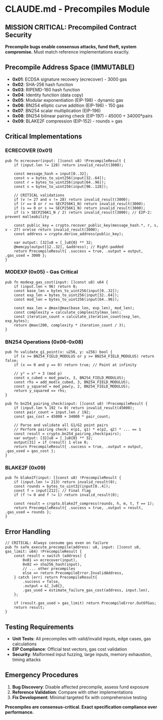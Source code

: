 # CLAUDE.md - Precompiles Module

## MISSION CRITICAL: Precompiled Contract Security
**Precompile bugs enable consensus attacks, fund theft, system compromise.** Must match reference implementations exactly.

## Precompile Address Space (IMMUTABLE)
- **0x01**: ECDSA signature recovery (ecrecover) - 3000 gas
- **0x02**: SHA-256 hash function
- **0x03**: RIPEMD-160 hash function
- **0x04**: Identity function (data copy)
- **0x05**: Modular exponentiation (EIP-198) - dynamic gas
- **0x06**: BN254 elliptic curve addition (EIP-196) - 150 gas
- **0x07**: BN254 scalar multiplication (EIP-196)
- **0x08**: BN254 bilinear pairing check (EIP-197) - 45000 + 34000*pairs
- **0x09**: BLAKE2F compression (EIP-152) - rounds = gas

## Critical Implementations

### ECRECOVER (0x01)
```zig
pub fn ecrecover(input: []const u8) !PrecompileResult {
    if (input.len != 128) return invalid_result(3000);

    const message_hash = input[0..32];
    const v = bytes_to_uint256(input[32..64]);
    const r = bytes_to_uint256(input[64..96]);
    const s = bytes_to_uint256(input[96..128]);

    // CRITICAL validations
    if (v != 27 and v != 28) return invalid_result(3000);
    if (r == 0 or r >= SECP256K1_N) return invalid_result(3000);
    if (s == 0 or s >= SECP256K1_N) return invalid_result(3000);
    if (s > SECP256K1_N / 2) return invalid_result(3000); // EIP-2: prevent malleability

    const public_key = crypto.recover_public_key(message_hash.*, r, s, v - 27) orelse return invalid_result(3000);
    const address = crypto.derive_address(public_key);

    var output: [32]u8 = [_]u8{0} ** 32;
    @memcpy(output[12..32], &address); // Right-padded
    return PrecompileResult{ .success = true, .output = output, .gas_used = 3000 };
}
```

### MODEXP (0x05) - Gas Critical
```zig
pub fn modexp_gas_cost(input: []const u8) u64 {
    if (input.len < 96) return 0;
    const base_len = bytes_to_uint256(input[0..32]);
    const exp_len = bytes_to_uint256(input[32..64]);
    const mod_len = bytes_to_uint256(input[64..96]);

    const max_len = @max(@max(base_len, exp_len), mod_len);
    const complexity = calculate_complexity(max_len);
    const iteration_count = calculate_iteration_count(exp_len, exp_bytes);
    return @max(200, complexity * iteration_count / 3);
}
```

### BN254 Operations (0x06-0x08)
```zig
pub fn validate_g1_point(x: u256, y: u256) bool {
    if (x >= BN254_FIELD_MODULUS or y >= BN254_FIELD_MODULUS) return false;
    if (x == 0 and y == 0) return true; // Point at infinity

    // y² = x³ + 3 (mod p)
    const x_cubed = mod_pow(x, 3, BN254_FIELD_MODULUS);
    const rhs = add_mod(x_cubed, 3, BN254_FIELD_MODULUS);
    const y_squared = mod_pow(y, 2, BN254_FIELD_MODULUS);
    return y_squared == rhs;
}

pub fn bn254_pairing_check(input: []const u8) !PrecompileResult {
    if (input.len % 192 != 0) return invalid_result(45000);
    const pair_count = input.len / 192;
    const gas_cost = 45000 + 34000 * pair_count;

    // Parse and validate all G1/G2 point pairs
    // Perform pairing check: e(p1, q1) * e(p2, q2) * ... == 1
    const result = crypto.bn254_pairing_check(pairs);
    var output: [32]u8 = [_]u8{0} ** 32;
    output[31] = if (result) 1 else 0;
    return PrecompileResult{ .success = true, .output = output, .gas_used = gas_cost };
}
```

### BLAKE2F (0x09)
```zig
pub fn blake2f(input: []const u8) !PrecompileResult {
    if (input.len != 213) return invalid_result(0);
    const rounds = bytes_to_uint32(input[0..4]);
    const f = input[212]; // Final flag
    if (f != 0 and f != 1) return invalid_result(0);

    const result = crypto.blake2f_compress(rounds, h, m, t, f == 1);
    return PrecompileResult{ .success = true, .output = result, .gas_used = rounds };
}
```

## Error Handling
```zig
// CRITICAL: Always consume gas even on failure
pub fn safe_execute_precompile(address: u8, input: []const u8, gas_limit: u64) !PrecompileResult {
    const result = switch (address) {
        0x01 => ecrecover(input),
        0x02 => sha256_hash(input),
        // ... other precompiles
        else => return PrecompileError.InvalidAddress,
    } catch |err| return PrecompileResult{
        .success = false,
        .output = &[_]u8{},
        .gas_used = estimate_failure_gas_cost(address, input.len),
    };

    if (result.gas_used > gas_limit) return PrecompileError.OutOfGas;
    return result;
}
```

## Testing Requirements
- **Unit Tests**: All precompiles with valid/invalid inputs, edge cases, gas calculations
- **EIP Compliance**: Official test vectors, gas cost validation
- **Security**: Malformed input fuzzing, large inputs, memory exhaustion, timing attacks

## Emergency Procedures
1. **Bug Discovery**: Disable affected precompile, assess fund exposure
2. **Reference Validation**: Compare with other implementations
3. **Fix Development**: Minimal targeted fix with comprehensive testing

**Precompiles are consensus-critical. Exact specification compliance over performance.**